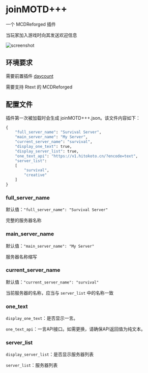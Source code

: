 # joinMOTD+++

一个 MCDReforged 插件

当玩家加入游戏时向其发送欢迎信息

![screenshot](https://raw.githubusercontent.com/wyf0762/MCDReforged-Plugins/master/joinMOTD+++/screenshot.png)

## 环境要求

需要前置插件 [daycount](https://github.com/TISUnion/daycount)

需要支持 Rtext 的 MCDReforged

## 配置文件

插件第一次被加载时会生成 joinMOTD+++.json。该文件内容如下：

```python
{
	"full_server_name": "Survival Server",
	"main_server_name": "My Server",
    "current_server_name": "survival",
    "display_one_text": true,
    "display_server_list": true,
    "one_text_api": "https://v1.hitokoto.cn/?encode=text",
	"server_list":
	[
		"survival",
		"creative"
	]
}
```

### full_server_name

默认值：`"full_server_name": "Survival Server"`

完整的服务器名称

### main_server_name

默认值：`"main_server_name": "My Server"`

服务器名称缩写

### current_server_name

默认值：`"current_server_name": "survival"`

当前服务器的名称，应当与 `server_list` 中的名称一致

### one_text

`display_one_text`：是否显示一言。

`one_text_api`：一言API接口。如需更换，请确保API返回值为纯文本。

### server_list

`display_server_list`：是否显示服务器列表

`server_list`：服务器列表